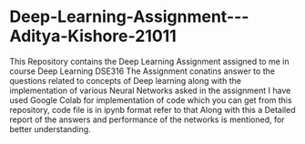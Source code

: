 # Deep-Learning-Assignment---Aditya-Kishore-21011
This Repository contains the Deep Learning Assignment assigned to me in course Deep Learning DSE316
The Assignment conatins answer to the questions related to concepts of Deep learning along with the implementation of various Neural Networks asked in the assignment
I have used Google Colab for implementation of code which you can get from this repository, code file is in ipynb format refer to that 
Along with this a Detailed report of the answers and performance of the networks is mentioned, for better understanding.
